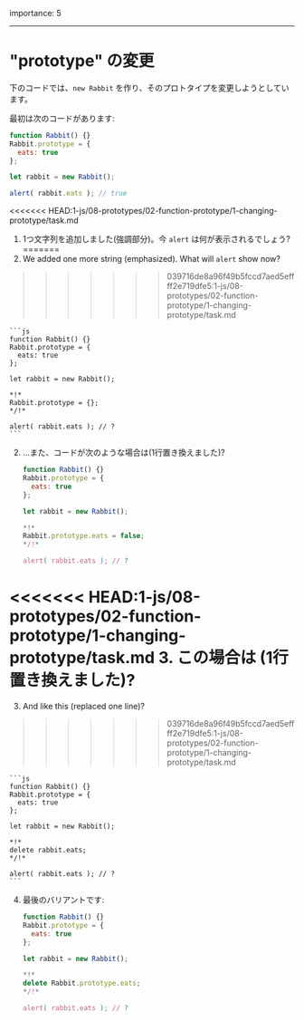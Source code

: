 importance: 5

---

# "prototype" の変更

下のコードでは、`new Rabbit` を作り、そのプロトタイプを変更しようとしています。

最初は次のコードがあります:

```js run
function Rabbit() {}
Rabbit.prototype = {
  eats: true
};

let rabbit = new Rabbit();

alert( rabbit.eats ); // true
```


<<<<<<< HEAD:1-js/08-prototypes/02-function-prototype/1-changing-prototype/task.md
1. 1つ文字列を追加しました(強調部分)。今 `alert` は何が表示されるでしょう?
=======
1. We added one more string (emphasized). What will `alert` show now?
>>>>>>> 039716de8a96f49b5fccd7aed5effff2e719dfe5:1-js/08-prototypes/02-function-prototype/1-changing-prototype/task.md

    ```js
    function Rabbit() {}
    Rabbit.prototype = {
      eats: true
    };

    let rabbit = new Rabbit();

    *!*
    Rabbit.prototype = {};
    */!*

    alert( rabbit.eats ); // ?
    ```

2. ...また、コードが次のような場合は(1行置き換えました)?

    ```js
    function Rabbit() {}
    Rabbit.prototype = {
      eats: true
    };

    let rabbit = new Rabbit();

    *!*
    Rabbit.prototype.eats = false;
    */!*

    alert( rabbit.eats ); // ?
    ```

<<<<<<< HEAD:1-js/08-prototypes/02-function-prototype/1-changing-prototype/task.md
3. この場合は (1行置き換えました)?
=======
3. And like this (replaced one line)?
>>>>>>> 039716de8a96f49b5fccd7aed5effff2e719dfe5:1-js/08-prototypes/02-function-prototype/1-changing-prototype/task.md

    ```js
    function Rabbit() {}
    Rabbit.prototype = {
      eats: true
    };

    let rabbit = new Rabbit();

    *!*
    delete rabbit.eats;
    */!*

    alert( rabbit.eats ); // ?
    ```

4. 最後のバリアントです:

    ```js
    function Rabbit() {}
    Rabbit.prototype = {
      eats: true
    };

    let rabbit = new Rabbit();

    *!*
    delete Rabbit.prototype.eats;
    */!*

    alert( rabbit.eats ); // ?
    ```
